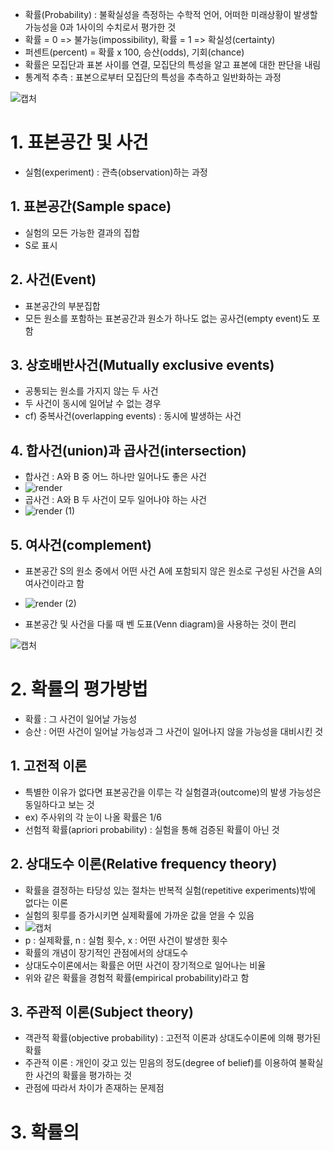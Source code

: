 - 확률(Probability) : 불확실성을 측정하는 수학적 언어, 어떠한 미래상황이 발생할 가능성을 0과 1사이의 수치로서 평가한 것
- 확률 = 0 => 불가능(impossibility), 확률 = 1 => 확실성(certainty)
- 퍼센트(percent) = 확률 x 100, 승산(odds), 기회(chance)
- 확률은 모집단과 표본 사이를 연결, 모집단의 특성을 알고 표본에 대한 판단을 내림
- 통계적 추측 : 표본으로부터 모집단의 특성을 추측하고 일반화하는 과정

![캡처](https://user-images.githubusercontent.com/80622859/180733081-3a61b3ec-c7ca-4b1e-9863-45dff2bce6b4.PNG)

# 1. 표본공간 및 사건
- 실험(experiment) : 관측(observation)하는 과정

## 1. 표본공간(Sample space)
- 실험의 모든 가능한 결과의 집합
- S로 표시

## 2. 사건(Event)
- 표본공간의 부분집합
- 모든 원소를 포함하는 표본공간과 원소가 하나도 없는 공사건(empty event)도 포함

## 3. 상호배반사건(Mutually exclusive events)
- 공통되는 원소를 가지지 않는 두 사건
- 두 사건이 동시에 일어날 수 없는 경우
- cf) 중복사건(overlapping events) : 동시에 발생하는 사건

## 4. 합사건(union)과 곱사건(intersection)
- 합사건 : A와 B 중 어느 하나만 일어나도 좋은 사건
- ![render](https://user-images.githubusercontent.com/80622859/180733836-07e66076-95c0-4a9d-90ee-f476d088d723.png)
- 곱사건 : A와 B 두 사건이 모두 일어나야 하는 사건
- ![render (1)](https://user-images.githubusercontent.com/80622859/180733970-bebccc5a-52e5-4dd4-822c-48940835985c.png)

## 5. 여사건(complement)
- 표본공간 S의 원소 중에서 어떤 사건 A에 포함되지 않은 원소로 구성된 사건을 A의 여사건이라고 함
- ![render (2)](https://user-images.githubusercontent.com/80622859/180734195-e6540f51-2040-406f-a9ef-af728ffb4832.png)

- 표본공간 및 사건을 다룰 때 벤 도표(Venn diagram)을 사용하는 것이 편리

![캡처](https://user-images.githubusercontent.com/80622859/180734377-aa63862d-ad9b-446d-a78c-24271bdb9726.PNG)

# 2. 확률의 평가방법
- 확률 : 그 사건이 일어날 가능성
- 승산 : 어떤 사건이 일어날 가능성과 그 사건이 일어나지 않을 가능성을 대비시킨 것

## 1. 고전적 이론
- 특별한 이유가 없다면 표본공간을 이루는 각 실험결과(outcome)의 발생 가능성은 동일하다고 보는 것
- ex) 주사위의 각 눈이 나올 확률은 1/6
- 선험적 확률(apriori probability) : 실험을 통해 검증된 확률이 아닌 것

## 2. 상대도수 이론(Relative frequency theory)
- 확률을 결정하는 타당성 있는 절차는 반복적 실험(repetitive experiments)밖에 없다는 이론
- 실험의 횟루를 증가시키면 실제확률에 가까운 값을 얻을 수 있음
- ![캡처](https://user-images.githubusercontent.com/80622859/180734993-fd0ae05a-1caf-4a48-a029-d8b398d43124.PNG)
- p : 실제확률, n : 실험 횟수, x : 어떤 사건이 발생한 횟수
- 확률의 개념이 장기적인 관점에서의 상대도수
- 상대도수이론에서는 확률은 어떤 사건이 장기적으로 일어나는 비율
- 위와 같은 확률을 경험적 확률(empirical probability)라고 함

## 3. 주관적 이론(Subject theory)
- 객관적 확률(objective probability) : 고전적 이론과 상대도수이론에 의해 평가된 확률
- 주관적 이론 : 개인이 갖고 있는 믿음의 정도(degree of belief)를 이용하여 불확실한 사건의 확률을 평가하는 것
- 관점에 따라서 차이가 존재하는 문제점

# 3. 확률의 




